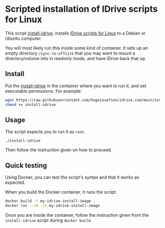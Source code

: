 # Scripted installation of IDrive scripts for Linux

This script [install-idrive](install-idrive), installs
[IDrive scripts for Linux](https://www.idrive.com/online-backup-linux) to a
Debian or Ubuntu computer.

You will most likely run this inside some kind of container. It sets up an empty
directory `/sync-to-offsite` that you may want to mount a directory/volume into
in readonly mode, and have IDrive back that up.

## Install

Put the [install-idrive](install-idrive) in the container where you want to run
it, and set executable permissions. For example:

```sh
wget https://raw.githubusercontent.com/hugojosefson/idrive.com/main/install-idrive
chmod +x install-idrive
```

## Usage

The script expects you to run it as `root`.

```
./install-idrive
```

Then follow the instruction given on how to proceed.

## Quick testing

Using Docker, you can test the script's syntax and that it works as expected.

When you build the Docker container, it runs the script.

```sh
docker build -t my-idrive-install-image .
docker run --rm -it my-idrive-install-image
```

Once you are inside the container, follow the instruction given from the
`install-idrive` script during `docker build`.
